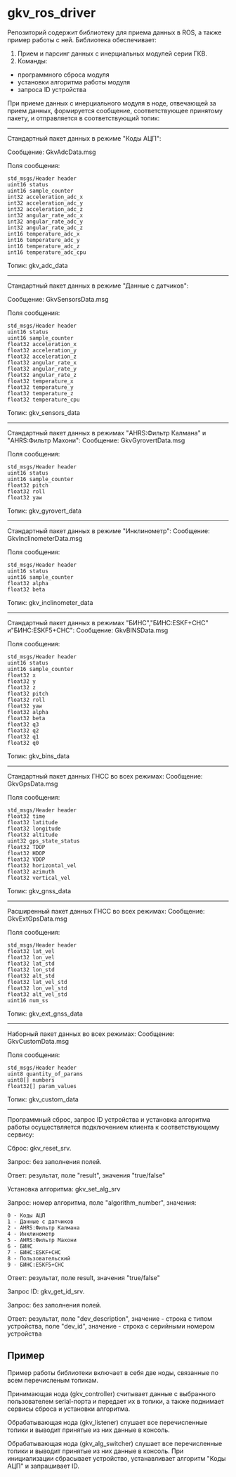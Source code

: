 # gkv_ros_driver
Репозиторий содержит библиотеку для приема данных в ROS, а также пример работы с ней.
Библиотека обеспечивает:
1. Прием и парсинг данных с инерциальных модулей серии ГКВ.
2. Команды:
 - программного сброса модуля
 - установки алгоритма работы модуля
 - запроса ID устройства

При приеме данных с инерциального модуля в ноде, отвечающей за прием данных, формируется сообщение, соответствующее принятому пакету, и отправляется в соответствующий топик:

---------------------------------------------
Стандартный пакет данных в режиме "Коды АЦП":

Сообщение: GkvAdcData.msg

Поля сообщения:

    std_msgs/Header header
    uint16 status
    uint16 sample_counter
    int32 acceleration_adc_x
    int32 acceleration_adc_y
    int32 acceleration_adc_z
    int32 angular_rate_adc_x
    int32 angular_rate_adc_y
    int32 angular_rate_adc_z
    int16 temperature_adc_x
    int16 temperature_adc_y
    int16 temperature_adc_z
    int16 temperature_adc_cpu

Топик: gkv_adc_data

---------------------------------------------
Стандартный пакет данных в режиме "Данные с датчиков":

Сообщение: GkvSensorsData.msg

Поля сообщения:

    std_msgs/Header header
    uint16 status
    uint16 sample_counter
    float32 acceleration_x
    float32 acceleration_y
    float32 acceleration_z
    float32 angular_rate_x
    float32 angular_rate_y
    float32 angular_rate_z
    float32 temperature_x
    float32 temperature_y
    float32 temperature_z
    float32 temperature_cpu

Топик: gkv_sensors_data

---------------------------------------------
Стандартный пакет данных в режимах "AHRS:Фильтр Калмана" и "AHRS:Фильтр Махони":
Сообщение: GkvGyrovertData.msg

Поля сообщения:

    std_msgs/Header header
    uint16 status
    uint16 sample_counter
    float32 pitch
    float32 roll
    float32 yaw

Топик: gkv_gyrovert_data

---------------------------------------------
Стандартный пакет данных в режиме "Инклинометр":
Сообщение: GkvInclinometerData.msg

Поля сообщения:

    std_msgs/Header header
    uint16 status
    uint16 sample_counter
    float32 alpha
    float32 beta

Топик: gkv_inclinometer_data

---------------------------------------------
Стандартный пакет данных в режимах "БИНС","БИНС:ESKF+СНС" и"БИНС:ESKF5+СНС":
Сообщение: GkvBINSData.msg

Поля сообщения:

    std_msgs/Header header
    uint16 status
    uint16 sample_counter
    float32 x
    float32 y
    float32 z
    float32 pitch
    float32 roll
    float32 yaw
    float32 alpha
    float32 beta
    float32 q3
    float32 q2
    float32 q1
    float32 q0

Топик: gkv_bins_data

---------------------------------------------
Стандартный пакет данных ГНСС во всех режимах:
Сообщение: GkvGpsData.msg

Поля сообщения:

    std_msgs/Header header
    float32 time
    float32 latitude
    float32 longitude
    float32 altitude
    uint32 gps_state_status
    float32 TDOP
    float32 HDOP
    float32 VDOP
    float32 horizontal_vel
    float32 azimuth
    float32 vertical_vel

Топик: gkv_gnss_data

---------------------------------------------
Расширенный пакет данных ГНСС во всех режимах:
Сообщение: GkvExtGpsData.msg

Поля сообщения:

    std_msgs/Header header
    float32 lat_vel
    float32 lon_vel
    float32 lat_std
    float32 lon_std
    float32 alt_std
    float32 lat_vel_std
    float32 lon_vel_std
    float32 alt_vel_std
    uint16 num_ss

Топик: gkv_ext_gnss_data

---------------------------------------------
Наборный пакет данных во всех режимах:
Сообщение: GkvCustomData.msg

Поля сообщения:

    std_msgs/Header header
    uint8 quantity_of_params
    uint8[] numbers
    float32[] param_values

Топик: gkv_custom_data

---------------------------------------------
Программный сброс, запрос ID устройства и установка алгоритма работы осуществляется подключением клиента к соответствующему сервису:

Сброс: gkv_reset_srv.

  Запрос: без заполнения полей. 

  Ответ: результат, поле "result", значения "true/false"

Установка алгоритма: gkv_set_alg_srv

  Запрос: номер алгоритма, поле "algorithm_number", значения:
  
    0 - Коды АЦП
    1 - Данные с датчиков
    2 - AHRS:Фильтр Калмана
    4 - Инклинометр
    5 - AHRS:Фильтр Махони
    6 - БИНС
    7 - БИНС:ESKF+СНС
    8 - Пользовательский
    9 - БИНС:ESKF5+СНС
  
  Ответ: результат, поле result, значения "true/false"

Запрос ID: gkv_get_id_srv.

  Запрос: без заполнения полей. 

  Ответ: результат, поле "dev_description", значение - строка с типом устройства, поле "dev_id", значение - строка с серийными номером устройства
  

Пример
------------------
Пример работы библиотеки включает в себя две ноды, связанные по всем перечисленым топикам. 

Принимающая нода (gkv_controller) считывает данные с выбранного пользователем serial-порта и передает их в топики, а также поднимает сервисы сброса и установки алгоритма.

Обрабатывающая нода (gkv_listener) слушает все перечисленные топики и выводит принятые из них данные в консоль.

Обрабатывающая нода (gkv_alg_switcher) слушает все перечисленные топики и выводит принятые из них данные в консоль. При инициализации сбрасывает устройство, устанавливает алгоритм "Коды АЦП" и запрашивает ID.
